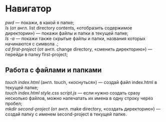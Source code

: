 # **Навигатор**  
*pwd*  — покажи, в какой я папке;  
*ls* (от англ. list directory contents, «отобразить содержимое директории») — покажи файлы и папки в текущей папке;  
*ls -a* — покажи также скрытые файлы и папки, названия которых начинаются с символа .;  
*cd first-project* (от англ. change directory, «сменить директорию») — перейди в папку first-project;  
## **Работа с файлами и папками**   
*touch index.html* (англ. touch, «коснуться») — создай файл index.html в текущей папке;  
*touch index.html style.css script.js* — если нужно создать сразу несколько файлов, можно напечатать их имена в одну строку через пробел;  
*mkdir second-project* (от англ. make directory, «создать директорию») — создай папку с именем second-project в текущей папке.

